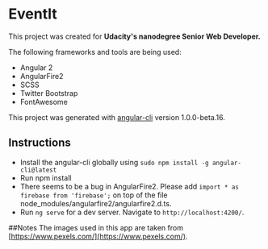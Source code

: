 # EventIt

This project was created for **Udacity's nanodegree Senior Web Developer.**

The following frameworks and tools are being used:

- Angular 2
- AngularFire2 
- SCSS
- Twitter Bootstrap
- FontAwesome

This project was generated with [angular-cli](https://github.com/angular/angular-cli) version 1.0.0-beta.16.

## Instructions
- Install the angular-cli globally using `sudo npm install -g angular-cli@latest`
- Run npm install
- There seems to be a bug in AngularFire2. Please add `import * as firebase from 'firebase';` on top of the file node_modules/angularfire2/angularfire2.d.ts.
- Run `ng serve` for a dev server. Navigate to `http://localhost:4200/`.


##Notes
The images used in this app are taken from [https://www.pexels.com/](https://www.pexels.com/).
